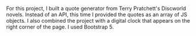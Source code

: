 For this project, I built a quote generator from Terry Pratchett's Discworld novels. Instead of an API, this time I provided the quotes as an array of JS objects. I also combined the project with a digital clock that appears on the right corner of the page. I used Bootstrap 5.
